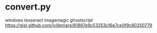 # convert.py
windows tesseract imagemagic ghostscript https://gist.github.com/jvillemare/81887e9c53253c16e7ce0f9c60250779
